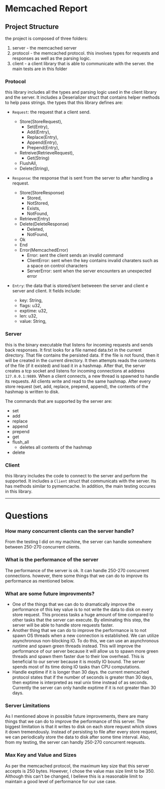 # Memcached Report

## Project Structure

the project is composed of three folders:

1. server - the memcached server
2. protocol - the memcached protocol. this involves types for requests and
   responses as well as the parsing logic.
3. client - a client library that is able to communicate with the server. the
   main tests are in this folder

### Protocol

this library includes all the types and parsing logic used in the client library
and the server. It includes a Deserializer struct that contains helper methods
to help pass strings. the types that this library defines are:

- `Request`: the request that a client send.
  - Store(StoreRequest),
    - Set(Entry),
    - Add(Entry),
    - Replace(Entry),
    - Append(Entry),
    - Prepend(Entry),
  - Retreive(RetrieveRequest),
    - Get(String)
  - FlushAll,
  - Delete(String),
- `Response`: the response that is sent from the server to after handling a
  request.
  - Store(StoreResponse)
    - Stored,
    - NotStored,
    - Exists,
    - NotFound,
  - Retrieve(Entry)
  - Delete(DeleteResponse)
    - Deleted,
    - NotFound,
  - Ok
  - End
  - Error(MemcachedError)
    - Error: sent the client sends an invalid command
    - ClientError: sent when the key contains invalid charaters such as a space
      on control characters
    - ServerError: sent when the server encounters an unexpected error

- `Entry`: the data that is stored/sent betweeen the server and client e server
  and client. It fields include:
  - key: String,
  - flags: u32,
  - exptime: u32,
  - len: u32,
  - value: String,

### Server

this is the binary executable that listens for incoming requests and sends back
responses. It first looks for a file named data.txt in the current directory.
That file contains the persisted data. If the file is not found, then it will be
created in the current directory. It then attempts reads the contents of the
file (if it existed) and load it in a hashmap. After that, the server creates a
tcp socket and listens for incoming connections at address `127.0.0.1:9889`.
When a client connects, a new thread is spawned to handle its requests. All
clients write and read to the same hashmap. After every store request (set, add,
replace, prepend, append), the contents of the hashmap is written to disk.

The commands that are supported by the server are:

- set
- add
- replace
- append
- prepend
- get
- flush_all
  - deletes all contents of the hashmap
- delete

### Client

this library includes the code to connect to the server and perform the
supported. It includes a `Client` struct that communicats with the server. Its
has methods similar to pymemcache. In addition, the main testing occures in this
library.

---

# Questions

### How many concurrent clients can the server handle?

From the testing I did on my machine, the server can handle somewhere between
250-270 concurrent clients.

### What is the performance of the server

The performance of the server is ok. It can handle 250-270 concurrent
connections. however, there some things that we can do to improve its
performance as mentioned below.

### What are some future improvments?

- One of the things that we can do to dramatically improve the performance of
  this key value is to not write the data to disk on every store request. This
  process tasks a huge amount of time compared to other tasks that the server
  can execute. By eliminating this step, the server will be able to handle store
  requests faster.
- Another thing that we can do to improve the performance is to not spawn OS
  threads when a new connection is established. We can utilize asynchronous
  non-blocking IO. To do this, we can use an asynchronous runtime and spawn
  green threads instead. This will improve the performance of our server because
  it will allow us to spawn more green threads and spawn them faster due to
  their low overhead. This is beneficial to our server because it is mostly IO
  bound. The server spends most of its time doing IO tasks than CPU
  computations.
- Handle exptime if it is longer than 30 days. the current memcached protocol
  states that if the number of seconds is greater than 30 days, then exptime is
  interpreted as real unix time instead of as seconds. Currently the server can
  only handle exptime if it is not greater than 30 days.

### Server Limitations

As I mentioned above in possible future improvements, there are many things that
we can do to improve the performance of this server. The biggest limitation is
that it writes to disk on each store request which slows it down tremendously.
Instead of persisting to file after every store request, we can periodically
store the data to disk after some time interval. Also, from my testing, the
server can handly 250-270 concurrent reqeusts.

### Max Key and Value and Sizes

As per the memcached protocol, the maximum key size that this server accepts is
250 bytes. However, I chose the value max size limit to be 350. Although this
can't be changed, I believe this is a reasonable limit to maintain a good level
of performance for our use case.
